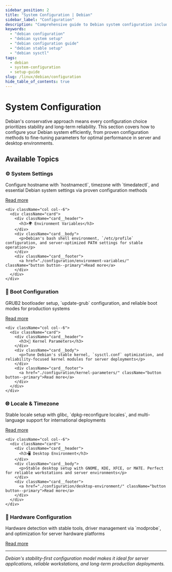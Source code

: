 ```yaml
---
sidebar_position: 2
title: "System Configuration | Debian"
sidebar_label: "Configuration"
description: "Comprehensive guide to Debian system configuration including system settings, environment variables, boot configuration, and hardware setup."
keywords:
  - "debian configuration"
  - "debian system setup"
  - "debian configuration guide"
  - "debian stable setup"
  - "debian sysctl"
tags:
  - debian
  - system-configuration
  - setup-guide
slug: /linux/debian/configuration
hide_table_of_contents: true
---
```


# System Configuration

Debian's conservative approach means every configuration choice prioritizes stability and long-term reliability. This section covers how to configure your Debian system efficiently, from proven configuration methods to fine-tuning parameters for optimal performance in server and desktop environments.

## Available Topics

<div className="container">
  <div className="row">
    <div className="col col--6">
      <div className="card">
        <div className="card__header">
          <h3>⚙️ System Settings</h3>
        </div>
        <div className="card__body">
          <p>Configure hostname with `hostnamectl`, timezone with `timedatectl`, and essential Debian system settings via proven configuration methods</p>
        </div>
        <div className="card__footer">
          <a href="./configuration/system-settings/" className="button button--primary">Read more</a>
        </div>
      </div>
    </div>
    
    <div className="col col--6">
      <div className="card">
        <div className="card__header">
          <h3>🌍 Environment Variables</h3>
        </div>
        <div className="card__body">
          <p>Debian's bash shell environment, `/etc/profile` configuration, and server-optimized PATH settings for stable operation</p>
        </div>
        <div className="card__footer">
          <a href="./configuration/environment-variables/" className="button button--primary">Read more</a>
        </div>
      </div>
    </div>
  </div>

  <div className="row">
    <div className="col col--6">
      <div className="card">
        <div className="card__header">
          <h3>🚀 Boot Configuration</h3>
        </div>
        <div className="card__body">
          <p>GRUB2 bootloader setup, `update-grub` configuration, and reliable boot modes for production systems</p>
        </div>
        <div className="card__footer">
          <a href="./configuration/boot-configuration/" className="button button--primary">Read more</a>
        </div>
      </div>
    </div>
    
    <div className="col col--6">
      <div className="card">
        <div className="card__header">
          <h3>🔧 Kernel Parameters</h3>
        </div>
        <div className="card__body">
          <p>Tune Debian's stable kernel, `sysctl.conf` optimization, and reliability-focused kernel modules for server deployments</p>
        </div>
        <div className="card__footer">
          <a href="./configuration/kernel-parameters/" className="button button--primary">Read more</a>
        </div>
      </div>
    </div>
  </div>

  <div className="row">
    <div className="col col--6">
      <div className="card">
        <div className="card__header">
          <h3>🌐 Locale & Timezone</h3>
        </div>
        <div className="card__body">
          <p>Stable locale setup with glibc, `dpkg-reconfigure locales`, and multi-language support for international deployments</p>
        </div>
        <div className="card__footer">
          <a href="./configuration/locale-timezone/" className="button button--primary">Read more</a>
        </div>
      </div>
    </div>
    
    <div className="col col--6">
      <div className="card">
        <div className="card__header">
          <h3>🖥️ Desktop Environment</h3>
        </div>
        <div className="card__body">
          <p>Stable desktop setup with GNOME, KDE, XFCE, or MATE. Perfect for reliable workstations and server environments</p>
        </div>
        <div className="card__footer">
          <a href="./configuration/desktop-environment/" className="button button--primary">Read more</a>
        </div>
      </div>
    </div>
  </div>

  <div className="row">
    <div className="col col--6">
      <div className="card">
        <div className="card__header">
          <h3>🔌 Hardware Configuration</h3>
        </div>
        <div className="card__body">
          <p>Hardware detection with stable tools, driver management via `modprobe`, and optimization for server hardware platforms</p>
        </div>
        <div className="card__footer">
          <a href="./configuration/hardware-configuration/" className="button button--primary">Read more</a>
        </div>
      </div>
    </div>
    
  </div>
</div>

---

*Debian's stability-first configuration model makes it ideal for server applications, reliable workstations, and long-term production deployments.*